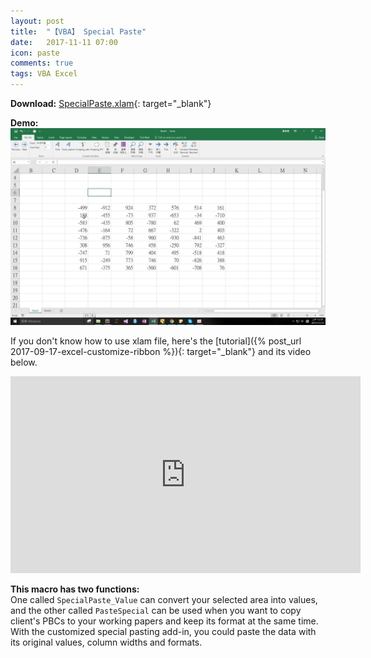 ```yaml
---
layout: post
title:  "【VBA】 Special Paste"
date:   2017-11-11 07:00
icon: paste
comments: true
tags: VBA Excel
---
```


**Download:**  [SpecialPaste.xlam](https://github.com/noworneverev/noworneverev.github.io/releases/download/1.7/SpecialPaste_Value.xlam){: target="_blank"}

**Demo:** ![](/images/specialpaste.gif)

If you don't know how to use xlam file, here's the [tutorial]({% post_url 2017-09-17-excel-customize-ribbon %}){: target="_blank"} and its video below.

<div style="text-align:center"><iframe width="560" height="315" src="https://www.youtube.com/embed/_8ez9G_QCUU" frameborder="0" allowfullscreen></iframe></div>

**This macro has two functions:** <br>
One called ``SpecialPaste_Value`` can convert your selected area into values, and the other called ``PasteSpecial`` can be used when you want to copy client's PBCs to your working papers and keep its format at the same time. With the customized special pasting add-in, you could paste the data with its original values, column widths and formats.



<br>
<br>


